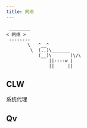 ```yaml
---
title: 网络
---
```



```:no-line-numbers
 ________
< 网络 >
 --------
        \   ^__^
         \  (..)\_______
            (__)\       )\/\
                ||----w |
                ||     ||
```



## CLW

系统代理

## Qv
